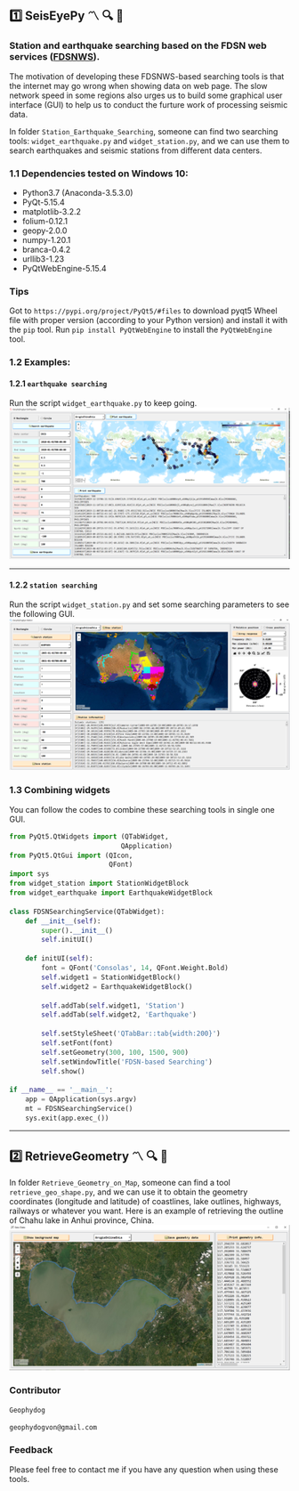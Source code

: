 ## :one: SeisEyePy  :part_alternation_mark: :mag:  :snake:
### Station and earthquake searching based on the FDSN web services ([FDSNWS](http://www.fdsn.org/webservices/datacenters/)).
The motivation of developing these FDSNWS-based searching tools is that the internet may go wrong when showing data on web page.
The slow network speed in some regions also urges us to build some graphical user interface (GUI) to help us to conduct the furture work of processing seismic data.

In folder `Station_Earthquake_Searching`, someone can find two searching tools:
	`widget_earthquake.py` and `widget_station.py`, and we can use them to search earthquakes and seismic stations from different data centers.

### 1.1 Dependencies tested on Windows 10:
- Python3.7 (Anaconda-3.5.3.0)
- PyQt-5.15.4
- matplotlib-3.2.2
- folium-0.12.1
- geopy-2.0.0
- numpy-1.20.1
- branca-0.4.2
- urllib3-1.23
- PyQtWebEngine-5.15.4

### Tips
Got to `https://pypi.org/project/PyQt5/#files` to download pyqt5 Wheel file with proper version (according to your Python version)
and install it with the `pip` tool. Run `pip install PyQtWebEngine` to install the `PyQtWebEngine` tool.

### 1.2 Examples:
#### 1.2.1 `earthquake searching`
Run the script `widget_earthquake.py` to keep going.
![earthquake](https://github.com/geophydog/Nice_Seismic_Tools_GUI/blob/main/images/earthquake_example.png)

***
#### 1.2.2 `station searching`
Run the script `widget_station.py` and set some searching parameters to see the following GUI.
![station](https://github.com/geophydog/Nice_Seismic_Tools_GUI/blob/main/images/station_example.png)

### 1.3 Combining widgets
You can follow the codes to combine these searching tools in single one GUI.
```python
from PyQt5.QtWidgets import (QTabWidget,
                            QApplication)
from PyQt5.QtGui import (QIcon,
                         QFont)
import sys
from widget_station import StationWidgetBlock
from widget_earthquake import EarthquakeWidgetBlock

class FDSNSearchingService(QTabWidget):
    def __init__(self):
        super().__init__()
        self.initUI()

    def initUI(self):
        font = QFont('Consolas', 14, QFont.Weight.Bold)
        self.widget1 = StationWidgetBlock()
        self.widget2 = EarthquakeWidgetBlock()

        self.addTab(self.widget1, 'Station')
        self.addTab(self.widget2, 'Earthquake')

        self.setStyleSheet('QTabBar::tab{width:200}')
        self.setFont(font)
        self.setGeometry(300, 100, 1500, 900)
        self.setWindowTitle('FDSN-based Searching')
        self.show()

if __name__ == '__main__':
    app = QApplication(sys.argv)
    mt = FDSNSearchingService()
    sys.exit(app.exec_())
```

***
## :two: RetrieveGeometry  :part_alternation_mark: :mag:  :snake:
In folder `Retrieve_Geometry_on_Map`, someone can find a tool `retrieve_geo_shape.py`, and we can use it to obtain the geometry coordinates (longitude and latitude) of coastlines, lake outlines, highways, railways or whatever you want.
Here is an example of retrieving the outline of Chahu lake in Anhui province, China.
![station](https://github.com/geophydog/Nice_Seismic_Tools_GUI/blob/main/images/chaohu_lake.png)

### Contributor
`Geophydog`

`geophydogvon@gmail.com`

### Feedback
Please feel free to contact me if you have any question when using these tools.
